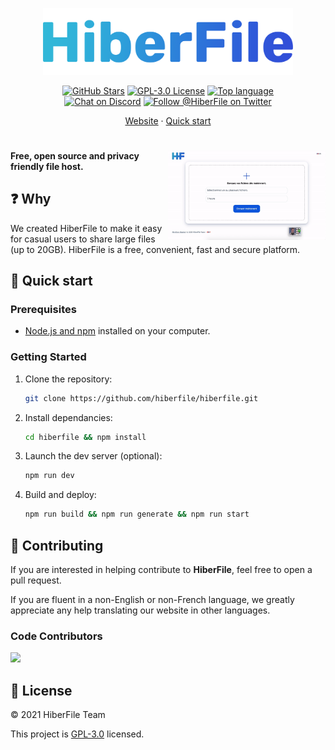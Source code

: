 <p align="center">
  <img
    width="400"
    src="assets/images/png/logos/transparentGradient.png"
    alt="HiberFile"
  />
</p>

<p align="center">
  <a href="https://github.com/hiberfile/hiberfile/stargazers"
    ><img
      src="https://img.shields.io/github/stars/hiberfile/hiberfile?style=flat-square"
      alt="GitHub Stars"
  /></a>
  <a href="LICENSE"
    ><img
      src="https://img.shields.io/github/license/hiberfile/hiberfile?style=flat-square"
      alt="GPL-3.0 License"
  /></a>
  <a href=""
    ><img
      src="https://img.shields.io/github/languages/top/hiberfile/hiberfile?style=flat-square"
      alt="Top language"/></a
  ><br />
  <a href="https://discord.gg/ctCa8H9"
    ><img
      src="https://img.shields.io/discord/694930747953381516?label=discord&logoColor=7289da&style=flat-square"
      alt="Chat on Discord"
  /></a>
  <a href="https://twitter.com/HiberFile"
    ><img
      src="https://img.shields.io/badge/twitter-@HiberFile-1DA1F3?style=flat-square"
      alt="Follow @HiberFile on Twitter"
  /></a>
</p>

<p align="center">
  <a href="https://hiberfile.com">Website</a>
  ·
  <a href="#🚀-quick-start">Quick start</a>
</p>

<h1></h1>

<img
  src="assets/images/gif/use-hiberfile.com.gif"
  alt="Use HiberFile"
  width="50%"
  align="right"
/>

**Free, open source and privacy friendly file host.**

<a name="🚀-quick-start"></a>

## ❓ Why

We created HiberFile to make it easy for casual users to share large files (up to 20GB). HiberFile is a free, convenient, fast and secure platform.
## 🚀 Quick start

### Prerequisites

- [Node.js and npm](https://nodejs.org/en/download/) installed on your computer.

### Getting Started

1. Clone the repository:

   ```sh
   git clone https://github.com/hiberfile/hiberfile.git
   ```

2. Install dependancies:

   ```sh
   cd hiberfile && npm install
   ```

3. Launch the dev server (optional):

   ```sh
   npm run dev
   ```

4. Build and deploy:

   ```sh
   npm run build && npm run generate && npm run start
   ```

## 🤝 Contributing

If you are interested in helping contribute to **HiberFile**, feel free to open a pull request.

If you are fluent in a non-English or non-French language, we greatly appreciate any help translating our website in other languages.

### Code Contributors

<!-- This project exists thanks to all the people who [contribute](https://github.com/hiberfile/hiberfile/graphs/contributors). -->

<a href="https://github.com/hiberfile/hiberfile/graphs/contributors">
  <img src="https://contrib.rocks/image?repo=hiberfile/hiberfile" />
</a>

## 📝 License

© 2021 HiberFile Team

This project is [GPL-3.0](https://github.com/hiberfile/hiberfile/blob/master/LICENSE) licensed.
